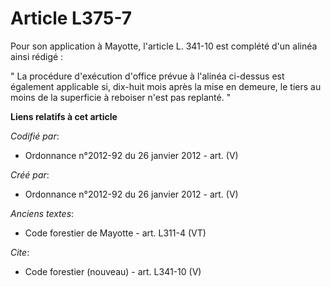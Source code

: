 # Article L375-7

Pour son application à Mayotte, l'article L. 341-10 est complété d'un alinéa ainsi rédigé :

" La procédure d'exécution d'office prévue à l'alinéa ci-dessus est également applicable si, dix-huit mois après la mise en
demeure, le tiers au moins de la superficie à reboiser n'est pas replanté. "

**Liens relatifs à cet article**

_Codifié par_:

  - Ordonnance n°2012-92 du 26 janvier 2012 - art. (V)

_Créé par_:

  - Ordonnance n°2012-92 du 26 janvier 2012 - art. (V)

_Anciens textes_:

  - Code forestier de Mayotte - art. L311-4 (VT)

_Cite_:

  - Code forestier (nouveau) - art. L341-10 (V)
